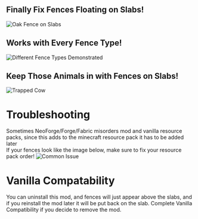 ## Finally Fix Fences Floating on Slabs!
![Oak Fence on Slabs](https://cdn.modrinth.com/data/cached_images/c54c61a6edce5158034656b4c632032f34997d82.png)
## Works with Every Fence Type!
![Different Fence Types Demonstrated](https://cdn.modrinth.com/data/cached_images/e1e1090b00552c01354e2ea11fbe5aefc1eef13c.png)
## Keep Those Animals in with Fences on Slabs!
![Trapped Cow](https://cdn.modrinth.com/data/cached_images/ab371df3b542f45df0e929c81914861df30add0a.png)
# Troubleshooting
Sometimes NeoForge/Forge/Fabric misorders mod and vanilla resource packs, since this adds to the minecraft resource pack it has to be added later  
If your fences look like the image below, make sure to fix your resource pack order!
![Common Issue](https://cdn.modrinth.com/data/cached_images/7e0f53f9497e0ee6bc92f2412ae1d557a82447b5.png)
# Vanilla Compatability
You can uninstall this mod, and fences will just appear above the slabs, and if you reinstall the mod later it will be put back on the slab. Complete Vanilla Compatibility if you decide to remove the mod.
